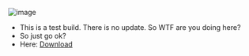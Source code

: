 ![image](https://media.discordapp.net/attachments/706131647145312256/706166926191362118/d700038a007c993bd365120bbeb3ff10.png?width=521&height=65)
- This is a test build. There is no update. So WTF are you doing here?
- So just go ok?
- Here: [Download](http://www.mediafire.com/file/w60ic8115ali9lr/BAKU%2521_0.0.0.6_Build.rar/file)
